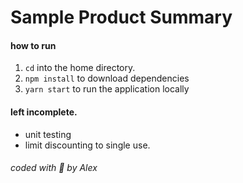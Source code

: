 # Sample Product Summary


#### how to run
1. `cd` into the home directory.
2. `npm install` to download dependencies
3. `yarn start` to run the application locally


#### left incomplete.
- unit testing
- limit discounting to single use.

###### coded with 💟 by Alex
